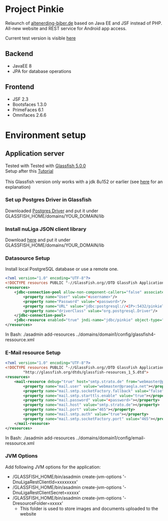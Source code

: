 # Project Pinkie
Relaunch of [altenerding-biber.de](http://www.altenerding-biber.de) based on Java EE and JSF instead of PHP.  
All-new website and REST service for Android app access.

Current test version is visible [here](https://www.praegla.net/pinkie)  

## Backend
* JavaEE 8 
* JPA for database operations

## Frontend
* JSF 2.3
* Bootsfaces 1.3.0
* PrimeFaces 6.1
* Omnifaces 2.6.6

# Environment setup
## Application server
Tested with Tested with [Glassfish 5.0.0](https://javaee.github.io/glassfish/download) <br/>
Setup after this [Tutorial](https://www.nabisoft.com/tutorials/glassfish/installing-glassfish-41-on-ubuntu)<br/><br/>
This Glassfish version only works with a jdk 8u152 or earlier (see [here](https://stackoverflow.com/questions/50374321/why-cant-access-to-glassfish-admin-console-remotely/50374495#50374495) for an explanation)

### Set up Postgres Driver in Glassfish
Downloaded [Postgres Driver](https://jdbc.postgresql.org/download.html) and put it under GLASSFISH_HOME/domains/YOUR_DOMAIN/lib 

### Install nuLiga JSON client library
Download [here](https://hbde-portal.liga.nu/rs/documentation/downloads.html#artifact_java_json_client_library) and put it under GLASSFISH_HOME/domains/YOUR_DOMAIN/lib 

### Datasource Setup
Install local PostgreSQL database or use a remote one. 

```xml
<?xml version="1.0" encoding="UTF-8"?>
<!DOCTYPE resources PUBLIC "-//GlassFish.org//DTD GlassFish Application Server 3.1 Resource Definitions//EN" "http://glassfish.org/dtds/glassfish-resources_1_5.dtd">
<resources>
    <jdbc-connection-pool allow-non-component-callers="false" associate-with-thread="false" connection-creation-retry-attempts="0" connection-creation-retry-interval-in-seconds="10" connection-leak-reclaim="false" connection-leak-timeout-in-seconds="0" connection-validation-method="auto-commit" datasource-classname="org.postgresql.ds.PGSimpleDataSource" fail-all-connections="false" idle-timeout-in-seconds="300" is-connection-validation-required="false" is-isolation-level-guaranteed="true" lazy-connection-association="false" lazy-connection-enlistment="false" match-connections="false" max-connection-usage-count="0" max-pool-size="32" max-wait-time-in-millis="60000" name="Pinkie" non-transactional-connections="false" pool-resize-quantity="2" res-type="javax.sql.DataSource" statement-timeout-in-seconds="-1" steady-pool-size="8" validate-atmost-once-period-in-seconds="0" wrap-jdbc-objects="false">
        <property name="User" value="<username>"/>
        <property name="Password" value="<password>"/>
        <property name="URL" value="jdbc:postgresql://<IP>:5432/pinkieTest"/>
        <property name="driverClass" value="org.postgresql.Driver"/>
    </jdbc-connection-pool>
    <jdbc-resource enabled="true" jndi-name="jdbc/pinkie" object-type="user" pool-name="Pinkie"/>
</resources>
```
In Bash:
./asadmin add-resources ../domains/domain1/config/glassfish4-ressource.xml

### E-Mail resource Setup
```xml
<?xml version="1.0" encoding="UTF-8"?>
<!DOCTYPE resources PUBLIC "-//GlassFish.org//DTD GlassFish Application Server 3.1 Resource Definitions//EN"
        "http://glassfish.org/dtds/glassfish-resources_1_5.dtd">
<resources>
    <mail-resource debug="true" host="smtp.strato.de" from="webmaster@praegla.net" user="webmaster@praegla.net" jndi-name="mail/default">
        <property name="mail.user" value="webmaster@praegla.net"></property>
        <property name="mail.smtp.socketFactory.fallback" value="false"></property>
        <property name="mail.smtp.starttls.enable" value="true"></property>
        <property name="mail.password" value="<password>"></property>
        <property name="mail.host" value="smtp.strato.de"></property>
        <property name="mail.port" value="465"></property>
        <property name="mail.smtp.auth" value="true"></property>
        <property name="mail.smtp.socketFactory.port" value="465"></property>
    </mail-resource>
</resources>
```
In Bash:
./asadmin add-resources ../domains/domain1/config/email-ressource.xml

### JVM Options
Add following JVM options for the application:
* /GLASSFISH_HOME/bin/asadmin create-jvm-options '-DnuLigaRestClientId=xxxxxxxx'
* /GLASSFISH_HOME/bin/asadmin create-jvm-options '-DnuLigaRestClientSecret=xxxxx'
* /GLASSFISH_HOME/bin/asadmin create-jvm-options '-DresourceFolder=xxxxx'
  * This folder is used to store images and documents uploaded to the website
